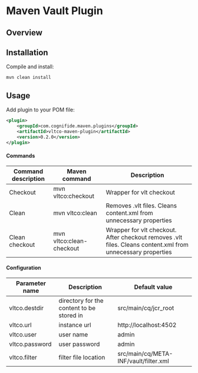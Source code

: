 # Maven Vault Plugin

## Overview

## Installation

Compile and install:

```
mvn clean install
```

## Usage

Add plugin to your POM file:

```xml
<plugin>
	<groupId>com.cognifide.maven.plugins</groupId>
	<artifactId>vltco-maven-plugin</artifactId>
	<version>0.2.0</version>
</plugin>
```

#### Commands

| Command description | Maven command            |  Description                                                       |
|---------------------|--------------------------|--------------------------------------------------------------------|
| Checkout            | mvn vltco:checkout       | Wrapper for vlt checkout                                           |
| Clean               | mvn vltco:clean          | Removes .vlt files. Cleans content.xml from unnecessary properties |
| Clean checkout      | mvn vltco:clean-checkout | Wrapper for vlt checkout. After checkout removes .vlt files. Cleans content.xml from unnecessary properties |

#### Configuration

| Parameter name  | Description                               | Default value                         |
|-----------------|-------------------------------------------|---------------------------------------|
| vltco.destdir   | directory for the content to be stored in | src/main/cq/jcr_root                  |
| vltco.url       | instance url                              | http://localhost:4502                 |
| vltco.user      | user name                                 | admin                                 |
| vltco.password  | user password                             | admin                                 |
| vltco.filter    | filter file location                      | src/main/cq/META-INF/vault/filter.xml |
